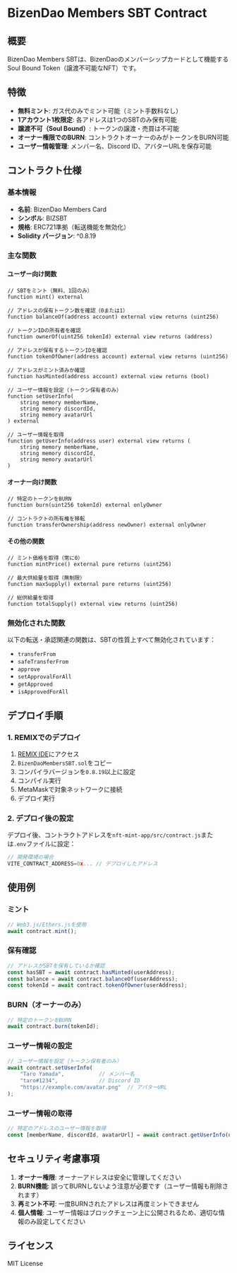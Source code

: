 # BizenDao Members SBT Contract

## 概要

BizenDao Members SBTは、BizenDaoのメンバーシップカードとして機能するSoul Bound Token（譲渡不可能なNFT）です。

## 特徴

- **無料ミント**: ガス代のみでミント可能（ミント手数料なし）
- **1アカウント1枚限定**: 各アドレスは1つのSBTのみ保有可能
- **譲渡不可（Soul Bound）**: トークンの譲渡・売買は不可能
- **オーナー権限でのBURN**: コントラクトオーナーのみがトークンをBURN可能
- **ユーザー情報管理**: メンバー名、Discord ID、アバターURLを保存可能

## コントラクト仕様

### 基本情報
- **名前**: BizenDao Members Card
- **シンボル**: BIZSBT
- **規格**: ERC721準拠（転送機能を無効化）
- **Solidity バージョン**: ^0.8.19

### 主な関数

#### ユーザー向け関数

```solidity
// SBTをミント（無料、1回のみ）
function mint() external

// アドレスの保有トークン数を確認（0または1）
function balanceOf(address account) external view returns (uint256)

// トークンIDの所有者を確認
function ownerOf(uint256 tokenId) external view returns (address)

// アドレスが保有するトークンIDを確認
function tokenOfOwner(address account) external view returns (uint256)

// アドレスがミント済みか確認
function hasMinted(address account) external view returns (bool)

// ユーザー情報を設定（トークン保有者のみ）
function setUserInfo(
    string memory memberName,
    string memory discordId,
    string memory avatarUrl
) external

// ユーザー情報を取得
function getUserInfo(address user) external view returns (
    string memory memberName,
    string memory discordId,
    string memory avatarUrl
)
```

#### オーナー向け関数

```solidity
// 特定のトークンをBURN
function burn(uint256 tokenId) external onlyOwner

// コントラクトの所有権を移転
function transferOwnership(address newOwner) external onlyOwner
```

#### その他の関数

```solidity
// ミント価格を取得（常に0）
function mintPrice() external pure returns (uint256)

// 最大供給量を取得（無制限）
function maxSupply() external pure returns (uint256)

// 総供給量を取得
function totalSupply() external view returns (uint256)
```

### 無効化された関数

以下の転送・承認関連の関数は、SBTの性質上すべて無効化されています：
- `transferFrom`
- `safeTransferFrom`
- `approve`
- `setApprovalForAll`
- `getApproved`
- `isApprovedForAll`

## デプロイ手順

### 1. REMIXでのデプロイ

1. [REMIX IDE](https://remix.ethereum.org)にアクセス
2. `BizenDaoMembersSBT.sol`をコピー
3. コンパイラバージョンを`0.8.19`以上に設定
4. コンパイル実行
5. MetaMaskで対象ネットワークに接続
6. デプロイ実行

### 2. デプロイ後の設定

デプロイ後、コントラクトアドレスを`nft-mint-app/src/contract.js`または`.env`ファイルに設定：

```javascript
// 開発環境の場合
VITE_CONTRACT_ADDRESS=0x... // デプロイしたアドレス
```

## 使用例

### ミント
```javascript
// Web3.js/Ethers.jsを使用
await contract.mint();
```

### 保有確認
```javascript
// アドレスがSBTを保有しているか確認
const hasSBT = await contract.hasMinted(userAddress);
const balance = await contract.balanceOf(userAddress);
const tokenId = await contract.tokenOfOwner(userAddress);
```

### BURN（オーナーのみ）
```javascript
// 特定のトークンをBURN
await contract.burn(tokenId);
```

### ユーザー情報の設定
```javascript
// ユーザー情報を設定（トークン保有者のみ）
await contract.setUserInfo(
    "Taro Yamada",           // メンバー名
    "taro#1234",             // Discord ID
    "https://example.com/avatar.png"  // アバターURL
);
```

### ユーザー情報の取得
```javascript
// 特定のアドレスのユーザー情報を取得
const [memberName, discordId, avatarUrl] = await contract.getUserInfo(userAddress);
```

## セキュリティ考慮事項

1. **オーナー権限**: オーナーアドレスは安全に管理してください
2. **BURN機能**: 誤ってBURNしないよう注意が必要です（ユーザー情報も削除されます）
3. **再ミント不可**: 一度BURNされたアドレスは再度ミントできません
4. **個人情報**: ユーザー情報はブロックチェーン上に公開されるため、適切な情報のみ設定してください

## ライセンス

MIT License